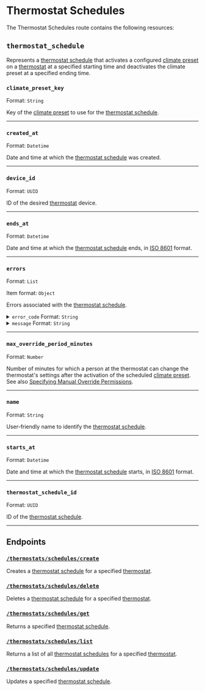 # Thermostat Schedules

The Thermostat Schedules route contains the following resources:

## `thermostat_schedule`

Represents a [thermostat schedule](../../../capability-guides/thermostats/creating-and-managing-thermostat-schedules.md) that activates a configured [climate preset](../../../capability-guides/thermostats/creating-and-managing-climate-presets/README.md) on a [thermostat](https://docs.seam.co/latest/capability-guides/thermostats) at a specified starting time and deactivates the climate preset at a specified ending time.

### `climate_preset_key`

Format: `String`

Key of the [climate preset](../../../capability-guides/thermostats/creating-and-managing-climate-presets/README.md) to use for the [thermostat schedule](../../../capability-guides/thermostats/creating-and-managing-thermostat-schedules.md).

---

### `created_at`

Format: `Datetime`

Date and time at which the [thermostat schedule](../../../capability-guides/thermostats/creating-and-managing-thermostat-schedules.md) was created.

---

### `device_id`

Format: `UUID`

ID of the desired [thermostat](https://docs.seam.co/latest/capability-guides/thermostats) device.

---

### `ends_at`

Format: `Datetime`

Date and time at which the [thermostat schedule](../../../capability-guides/thermostats/creating-and-managing-thermostat-schedules.md) ends, in [ISO 8601](https://www.iso.org/iso-8601-date-and-time-format.html) format.

---

### `errors`

Format: `List`

Item format: `Object`

Errors associated with the [thermostat schedule](../../../capability-guides/thermostats/creating-and-managing-thermostat-schedules.md).

<details>

<summary><code>error_code</code> Format: <code>String</code></summary>

Unique identifier of the type of error. Enables quick recognition and categorization of the issue.

</details>

<details>

<summary><code>message</code> Format: <code>String</code></summary>

Detailed description of the error. Provides insights into the issue and potentially how to rectify it.

</details>

---

### `max_override_period_minutes`

Format: `Number`

Number of minutes for which a person at the thermostat can change the thermostat's settings after the activation of the scheduled [climate preset](../../../capability-guides/thermostats/creating-and-managing-climate-presets/README.md). See also [Specifying Manual Override Permissions](../../../capability-guides/thermostats/creating-and-managing-thermostat-schedules.md#specifying-manual-override-permissions).

---

### `name`

Format: `String`

User-friendly name to identify the [thermostat schedule](../../../capability-guides/thermostats/creating-and-managing-thermostat-schedules.md).

---

### `starts_at`

Format: `Datetime`

Date and time at which the [thermostat schedule](../../../capability-guides/thermostats/creating-and-managing-thermostat-schedules.md) starts, in [ISO 8601](https://www.iso.org/iso-8601-date-and-time-format.html) format.

---

### `thermostat_schedule_id`

Format: `UUID`

ID of the [thermostat schedule](../../../capability-guides/thermostats/creating-and-managing-thermostat-schedules.md).

---

## Endpoints

### [`/thermostats/schedules/create`](./create.md)

Creates a [thermostat schedule](../../../capability-guides/thermostats/creating-and-managing-thermostat-schedules.md) for a specified [thermostat](https://docs.seam.co/latest/capability-guides/thermostats).
### [`/thermostats/schedules/delete`](./delete.md)

Deletes a [thermostat schedule](../../../capability-guides/thermostats/creating-and-managing-thermostat-schedules.md) for a specified [thermostat](https://docs.seam.co/latest/capability-guides/thermostats).
### [`/thermostats/schedules/get`](./get.md)

Returns a specified [thermostat schedule](../../../capability-guides/thermostats/creating-and-managing-thermostat-schedules.md).
### [`/thermostats/schedules/list`](./list.md)

Returns a list of all [thermostat schedules](../../../capability-guides/thermostats/creating-and-managing-thermostat-schedules.md) for a specified [thermostat](https://docs.seam.co/latest/capability-guides/thermostats).
### [`/thermostats/schedules/update`](./update.md)

Updates a specified [thermostat schedule](../../../capability-guides/thermostats/creating-and-managing-thermostat-schedules.md).
